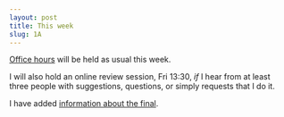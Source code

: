 ```yaml
---
layout: post
title: This week
slug: 1A
---
```


[Office hours](/team) will be held as usual this week.

I will also hold an online review session, Fri 13:30, _if_ I hear from at least three people with suggestions, questions, or simply requests that I do it.

I have added [information about the final](/final).

